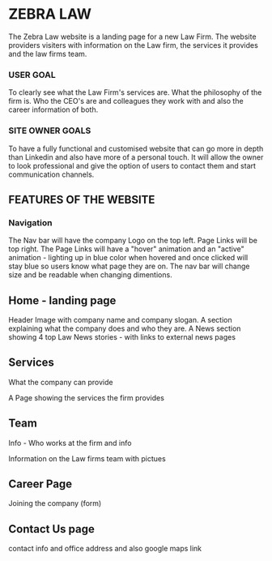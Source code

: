 # ZEBRA LAW   

The Zebra Law website is a landing page for a new Law Firm.
The website providers visiters with information on the Law firm, the services it provides and the law firms team.

### USER GOAL
To clearly see what the Law Firm's services are.
What the philosophy of the firm is.
Who the CEO's are and colleagues they work with and also the career information of both.

### SITE OWNER GOALS
To have a fully functional and customised website that can go more in depth than Linkedin and 
also have more of a personal touch.
It will allow the owner to look professional and give the option of users to contact them and start communication channels.

## FEATURES OF THE WEBSITE

### Navigation

The Nav bar will have the company Logo on the top left.
Page Links will be top right.
The Page Links will have a "hover" animation and an "active" animation - lighting up in blue color when hovered and once clicked will stay blue so users know what page they are on.
The nav bar will change size and be readable when changing dimentions.

## Home - landing page

Header Image with company name and company slogan.
A section explaining what the company does and who they are.
A News section showing 4 top Law News stories - with links to external news pages

## Services 

What the company can provide

A Page showing the services the firm provides

## Team

 Info - Who works at the firm and info

Information on the Law firms team
with pictues

## Career Page 

Joining the company (form)

## Contact Us page 

contact info and office address and also google maps link